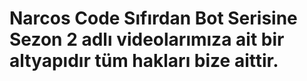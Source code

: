 # Narcos Code Sıfırdan Bot Serisine Sezon 2 adlı videolarımıza ait bir altyapıdır tüm hakları bize aittir.
